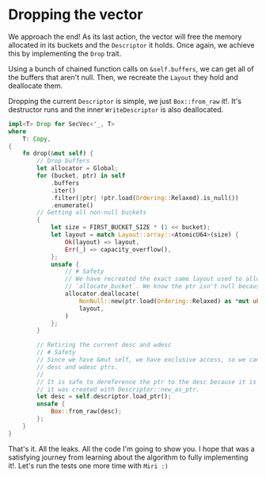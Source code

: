 # Dropping the vector

We approach the end! As its last action, the vector will free the memory
allocated in its buckets and the `Descriptor` it holds. Once again, we achieve
this by implementing the `Drop` trait.

Using a bunch of chained function calls on `&self.buffers`, we can get all of
the buffers that aren't null. Then, we recreate the `Layout` they hold and
deallocate them.

Dropping the current `Descriptor` is simple, we just `Box::from_raw` it!. It's
destructor runs and the inner `WriteDescriptor` is also deallocated.

```rust
impl<T> Drop for SecVec<'_, T>
where
    T: Copy,
{
    fn drop(&mut self) {
        // Drop buffers
        let allocator = Global;
        for (bucket, ptr) in self
            .buffers
            .iter()
            .filter(|ptr| !ptr.load(Ordering::Relaxed).is_null())
            .enumerate()
        // Getting all non-null buckets
        {
            let size = FIRST_BUCKET_SIZE * (1 << bucket);
            let layout = match Layout::array::<AtomicU64>(size) {
                Ok(layout) => layout,
                Err(_) => capacity_overflow(),
            };
            unsafe {
                // # Safety
                // We have recreated the exact same layout used to alloc the ptr in
                // `allocate_bucket`. We know the ptr isn't null because of the filter
                allocator.deallocate(
                    NonNull::new(ptr.load(Ordering::Relaxed) as *mut u8).unwrap(),
                    layout,
                )
            };
        }

        // Retiring the current desc and wdesc
        // # Safety
        // Since we have &mut self, we have exclusive access, so we can retire the
        // desc and wdesc ptrs.
        //
        // It is safe to dereference the ptr to the desc because it is valid because
        // it was created with Descriptor::new_as_ptr.
        let desc = self.descriptor.load_ptr();
        unsafe {
            Box::from_raw(desc);
        };
    }
}

```

That's it. All the leaks. All the code I'm going to show you. I hope that was a
satisfying journey from learning about the algorithm to fully implementing it!.
Let's run the tests one more time with `Miri :)`
